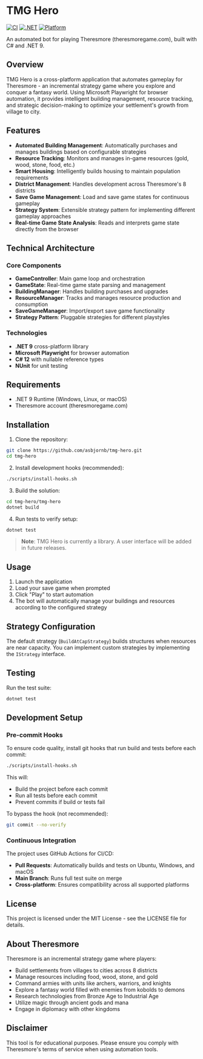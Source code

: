 # TMG Hero

[![CI](https://github.com/asbjornb/tmg-hero/actions/workflows/ci.yml/badge.svg)](https://github.com/asbjornb/tmg-hero/actions/workflows/ci.yml)
[![.NET](https://img.shields.io/badge/.NET-9.0-blue.svg)](https://dotnet.microsoft.com/download/dotnet/9.0)
[![Platform](https://img.shields.io/badge/platform-Windows%20%7C%20Linux%20%7C%20macOS-lightgrey.svg)](https://github.com/asbjornb/tmg-hero)

An automated bot for playing Theresmore (theresmoregame.com), built with C# and .NET 9.

## Overview

TMG Hero is a cross-platform application that automates gameplay for Theresmore - an incremental strategy game where you explore and conquer a fantasy world. Using Microsoft Playwright for browser automation, it provides intelligent building management, resource tracking, and strategic decision-making to optimize your settlement's growth from village to city.

## Features

- **Automated Building Management**: Automatically purchases and manages buildings based on configurable strategies
- **Resource Tracking**: Monitors and manages in-game resources (gold, wood, stone, food, etc.)
- **Smart Housing**: Intelligently builds housing to maintain population requirements
- **District Management**: Handles development across Theresmore's 8 districts
- **Save Game Management**: Load and save game states for continuous gameplay
- **Strategy System**: Extensible strategy pattern for implementing different gameplay approaches
- **Real-time Game State Analysis**: Reads and interprets game state directly from the browser

## Technical Architecture

### Core Components

- **GameController**: Main game loop and orchestration
- **GameState**: Real-time game state parsing and management
- **BuildingManager**: Handles building purchases and upgrades
- **ResourceManager**: Tracks and manages resource production and consumption
- **SaveGameManager**: Import/export save game functionality
- **Strategy Pattern**: Pluggable strategies for different playstyles

### Technologies

- **.NET 9** cross-platform library
- **Microsoft Playwright** for browser automation
- **C# 12** with nullable reference types
- **NUnit** for unit testing

## Requirements

- .NET 9 Runtime (Windows, Linux, or macOS)
- Theresmore account (theresmoregame.com)

## Installation

1. Clone the repository:
```bash
git clone https://github.com/asbjornb/tmg-hero.git
cd tmg-hero
```

2. Install development hooks (recommended):
```bash
./scripts/install-hooks.sh
```

3. Build the solution:
```bash
cd tmg-hero/tmg-hero
dotnet build
```

4. Run tests to verify setup:
```bash
dotnet test
```

> **Note**: TMG Hero is currently a library. A user interface will be added in future releases.

## Usage

1. Launch the application
2. Load your save game when prompted
3. Click "Play" to start automation
4. The bot will automatically manage your buildings and resources according to the configured strategy

## Strategy Configuration

The default strategy (`BuildAtCapStrategy`) builds structures when resources are near capacity. You can implement custom strategies by implementing the `IStrategy` interface.

## Testing

Run the test suite:
```bash
dotnet test
```

## Development Setup

### Pre-commit Hooks

To ensure code quality, install git hooks that run build and tests before each commit:

```bash
./scripts/install-hooks.sh
```

This will:
- Build the project before each commit
- Run all tests before each commit
- Prevent commits if build or tests fail

To bypass the hook (not recommended):
```bash
git commit --no-verify
```

### Continuous Integration

The project uses GitHub Actions for CI/CD:
- **Pull Requests**: Automatically builds and tests on Ubuntu, Windows, and macOS
- **Main Branch**: Runs full test suite on merge
- **Cross-platform**: Ensures compatibility across all supported platforms

## License

This project is licensed under the MIT License - see the LICENSE file for details.

## About Theresmore

Theresmore is an incremental strategy game where players:
- Build settlements from villages to cities across 8 districts
- Manage resources including food, wood, stone, and gold
- Command armies with units like archers, warriors, and knights
- Explore a fantasy world filled with enemies from kobolds to demons
- Research technologies from Bronze Age to Industrial Age
- Utilize magic through ancient gods and mana
- Engage in diplomacy with other kingdoms

## Disclaimer

This tool is for educational purposes. Please ensure you comply with Theresmore's terms of service when using automation tools.